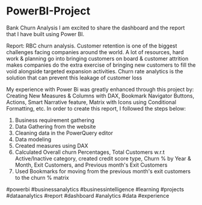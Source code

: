 # PowerBI-Project
Bank Churn Analysis
I am excited to share the dashboard and the report that I have built using Power BI.

Report: RBC churn analysis.
Customer retention is one of the biggest challenges facing companies around the world. A lot of resources, hard work & planning go into bringing customers on board & customer attrition makes companies do the extra exercise of bringing new customers to fill the void alongside targeted expansion activities. Churn rate analytics is the solution that can prevent this leakage of customer loss

My experience with Power Bi was greatly enhanced through this project by:
Creating New Measures & Columns with DAX, Bookmark Navigator Buttons, Actions, Smart Narrative feature, Matrix with Icons using Conditional Formatting, etc.
In order to create this report, I followed the steps below:
1. Business requirement gathering
2. Data Gathering from the website
3. Cleaning data in the PowerQuery editor
4. Data modeling
5. Created measures using DAX
6. Calculated Overall churn Percentages, Total Customers w.r.t Active/Inactive category, created credit score type, Churn % by Year & Month, Exit Customers, and Previous month's Exit Customers
7. Used Bookmarks for moving from the previous month's exit customers to the churn % matrix


#powerbi #businessanalytics #businessintelligence #learning #projects #dataanalytics #report #dashboard #analytics #data #experience
